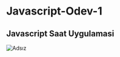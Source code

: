 # Javascript-Odev-1
 ## Javascript Saat Uygulamasi
![Adsız](https://user-images.githubusercontent.com/88369946/142760837-b29dad8e-fe2c-4281-9d25-4076224fa032.png)
